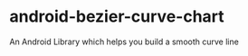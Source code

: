 android-bezier-curve-chart
==========================

An Android Library which helps you build a smooth curve line
